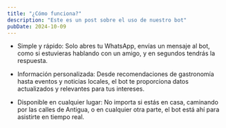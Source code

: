 ```yaml
---
title: "¿Cómo funciona?"
description: "Este es un post sobre el uso de nuestro bot"
pubDate: 2024-10-09
---
```

- Simple y rápido: Solo abres tu WhatsApp, envías un mensaje al bot, como si estuvieras hablando con un amigo, y en segundos tendrás la respuesta.

- Información personalizada: Desde recomendaciones de gastronomía hasta eventos y noticias locales, el bot te proporciona datos actualizados y relevantes para tus intereses.

- Disponible en cualquier lugar: No importa si estás en casa, caminando por las calles de Antigua, o en cualquier otra parte, el bot está ahí para asistirte en tiempo real.